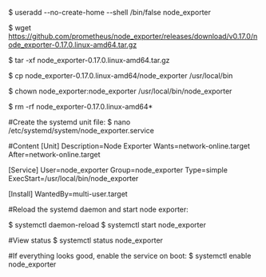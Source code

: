 $ useradd --no-create-home --shell /bin/false node_exporter

$ wget https://github.com/prometheus/node_exporter/releases/download/v0.17.0/node_exporter-0.17.0.linux-amd64.tar.gz

$ tar -xf node_exporter-0.17.0.linux-amd64.tar.gz

$ cp node_exporter-0.17.0.linux-amd64/node_exporter /usr/local/bin

$ chown node_exporter:node_exporter /usr/local/bin/node_exporter

$ rm -rf node_exporter-0.17.0.linux-amd64*



#Create the systemd unit file:
$ nano /etc/systemd/system/node_exporter.service

#Content
[Unit]
Description=Node Exporter
Wants=network-online.target
After=network-online.target

[Service]
User=node_exporter
Group=node_exporter
Type=simple
ExecStart=/usr/local/bin/node_exporter

[Install]
WantedBy=multi-user.target


#Reload the systemd daemon and start node exporter:

$ systemctl daemon-reload
$ systemctl start node_exporter

#View status
$ systemctl status node_exporter

#If everything looks good, enable the service on boot:
$ systemctl enable node_exporter


